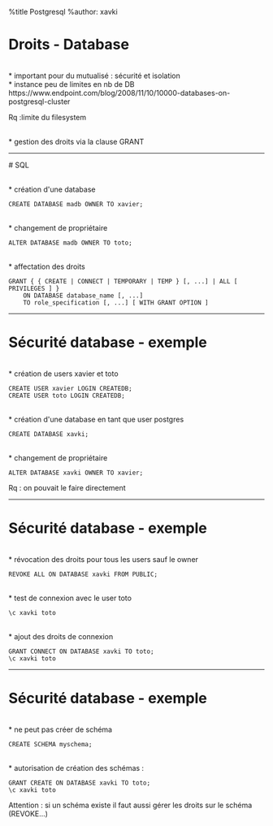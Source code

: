 %title Postgresql
%author: xavki


# Droits - Database

<br>
* important pour du mutualisé : sécurité et isolation

<br>
* instance peu de limites en nb de DB 
https://www.endpoint.com/blog/2008/11/10/10000-databases-on-postgresql-cluster

Rq :limite du filesystem

<br>
* gestion des droits via la clause GRANT


-----------------------------------------------------------------


# SQL


<br>
* création d'une database

```
CREATE DATABASE madb OWNER TO xavier;
```

<br>
* changement de propriétaire 

```
ALTER DATABASE madb OWNER TO toto;
```

<br>
* affectation des droits

```
GRANT { { CREATE | CONNECT | TEMPORARY | TEMP } [, ...] | ALL [ PRIVILEGES ] }
    ON DATABASE database_name [, ...]
    TO role_specification [, ...] [ WITH GRANT OPTION ]
```


-----------------------------------------------------------------

# Sécurité database - exemple


<br>
* création de users xavier et toto

```
CREATE USER xavier LOGIN CREATEDB;
CREATE USER toto LOGIN CREATEDB;
```

<br>
* création d'une database en tant que user postgres

```
CREATE DATABASE xavki;
```

<br>
* changement de propriétaire

```
ALTER DATABASE xavki OWNER TO xavier;
```

Rq : on pouvait le faire directement

-----------------------------------------------------------------

# Sécurité database - exemple


<br>
* révocation des droits pour tous les users sauf le owner

```
REVOKE ALL ON DATABASE xavki FROM PUBLIC;
```

<br>
* test de connexion avec le user toto

```
\c xavki toto
```

<br>
* ajout des droits de connexion

```
GRANT CONNECT ON DATABASE xavki TO toto;
\c xavki toto
```

-----------------------------------------------------------------

# Sécurité database - exemple


<br>
* ne peut pas créer de schéma

```
CREATE SCHEMA myschema;
```

<br>
* autorisation de création des schémas :

```
GRANT CREATE ON DATABASE xavki TO toto;
\c xavki toto
```

Attention : si un schéma existe il faut aussi gérer les droits sur le schéma (REVOKE...)
